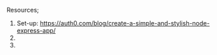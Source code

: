 Resources;

  1. Set-up: https://auth0.com/blog/create-a-simple-and-stylish-node-express-app/
  1. 
  1. 